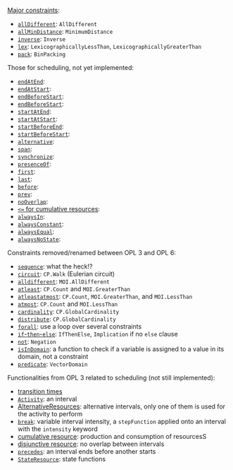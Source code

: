 [Major constraints](https://www.ibm.com/docs/en/icos/20.1.0?topic=constraints-available-in-constraint-programming): 

* [`allDifferent`](https://www.ibm.com/docs/en/SSSA5P_20.1.0/ilog.odms.ide.help/OPL_Studio/opllang_quickref/topics/tlr_oplf_alldifferent.html): `AllDifferent`
* [`allMinDistance`](https://www.ibm.com/docs/en/SSSA5P_20.1.0/ilog.odms.ide.help/OPL_Studio/opllang_quickref/topics/tlr_oplf_allmindistance.html): `MinimumDistance`
* [`inverse`](https://www.ibm.com/docs/en/SSSA5P_20.1.0/ilog.odms.ide.help/OPL_Studio/opllang_quickref/topics/tlr_oplf_inverse.html): `Inverse`
* [`lex`](https://www.ibm.com/docs/en/SSSA5P_20.1.0/ilog.odms.ide.help/OPL_Studio/opllang_quickref/topics/tlr_oplf_lex.html): `LexicographicallyLessThan`, `LexicographicallyGreaterThan`
* [`pack`](https://www.ibm.com/docs/en/SSSA5P_20.1.0/ilog.odms.ide.help/OPL_Studio/opllang_quickref/topics/tlr_oplf_pack.html): `BinPacking`

Those for scheduling, not yet implemented: 

* [`endAtEnd`](https://www.ibm.com/docs/en/SSSA5P_20.1.0/ilog.odms.ide.help/OPL_Studio/opllang_quickref/topics/tlr_oplsch_endAtEnd.html): 
* [`endAtStart`](https://www.ibm.com/docs/en/SSSA5P_20.1.0/ilog.odms.ide.help/OPL_Studio/opllang_quickref/topics/tlr_oplsch_endAtStart.html): 
* [`endBeforeStart`](https://www.ibm.com/docs/en/SSSA5P_20.1.0/ilog.odms.ide.help/OPL_Studio/opllang_quickref/topics/tlr_oplsch_endBeforeEnd.html): 
* [`endBeforeStart`](https://www.ibm.com/docs/en/SSSA5P_20.1.0/ilog.odms.ide.help/OPL_Studio/opllang_quickref/topics/tlr_oplsch_endBeforeStart.html): 
* [`startAtEnd`](https://www.ibm.com/docs/en/SSSA5P_20.1.0/ilog.odms.ide.help/OPL_Studio/opllang_quickref/topics/tlr_oplsch_startAtEnd.html): 
* [`startAtStart`](https://www.ibm.com/docs/en/SSSA5P_20.1.0/ilog.odms.ide.help/OPL_Studio/opllang_quickref/topics/tlr_oplsch_startAtStart.html): 
* [`startBeforeEnd`](https://www.ibm.com/docs/en/SSSA5P_20.1.0/ilog.odms.ide.help/OPL_Studio/opllang_quickref/topics/tlr_oplsch_startBeforeEnd.html): 
* [`startBeforeStart`](https://www.ibm.com/docs/en/SSSA5P_20.1.0/ilog.odms.ide.help/OPL_Studio/opllang_quickref/topics/tlr_oplsch_startBeforeStart.html): 
* [`alternative`](https://www.ibm.com/docs/en/SSSA5P_20.1.0/ilog.odms.ide.help/OPL_Studio/opllang_quickref/topics/tlr_oplsch_alternative.html): 
* [`span`](https://www.ibm.com/docs/en/SSSA5P_20.1.0/ilog.odms.ide.help/OPL_Studio/opllang_quickref/topics/tlr_oplsch_span.html): 
* [`synchronize`](https://www.ibm.com/docs/en/SSSA5P_20.1.0/ilog.odms.ide.help/OPL_Studio/opllang_quickref/topics/tlr_oplsch_synchronize.html): 
* [`presenceOf`](https://www.ibm.com/docs/en/SSSA5P_20.1.0/ilog.odms.ide.help/OPL_Studio/opllang_quickref/topics/tlr_oplsch_presenceOf.html): 
* [`first`](https://www.ibm.com/docs/en/SSSA5P_20.1.0/ilog.odms.ide.help/OPL_Studio/opllang_quickref/topics/tlr_oplsch_first.html): 
* [`last`](https://www.ibm.com/docs/en/SSSA5P_20.1.0/ilog.odms.ide.help/OPL_Studio/opllang_quickref/topics/tlr_oplsch_last.html): 
* [`before`](https://www.ibm.com/docs/en/SSSA5P_20.1.0/ilog.odms.ide.help/OPL_Studio/opllang_quickref/topics/tlr_oplsch_before.html): 
* [`prev`](https://www.ibm.com/docs/en/SSSA5P_20.1.0/ilog.odms.ide.help/OPL_Studio/opllang_quickref/topics/tlr_oplf_prev.html): 
* [`noOverlap`](https://www.ibm.com/docs/en/SSSA5P_20.1.0/ilog.odms.ide.help/OPL_Studio/opllang_quickref/topics/tlr_oplsch_noOverlap.html): 
* [`<=` for cumulative resources](https://www.ibm.com/docs/en/SSSA5P_20.1.0/ilog.odms.ide.help/OPL_Studio/opllang_quickref/topics/tlr_oplsch_inferiorOrEqual.html): 
* [`alwaysIn`](https://www.ibm.com/docs/en/SSSA5P_20.1.0/ilog.odms.ide.help/OPL_Studio/opllang_quickref/topics/tlr_oplsch_alwaysIn.html): 
* [`alwaysConstant`](https://www.ibm.com/docs/en/SSSA5P_20.1.0/ilog.odms.ide.help/OPL_Studio/opllang_quickref/topics/tlr_oplsch_alwaysConstant.html): 
* [`alwaysEqual`](https://www.ibm.com/docs/en/SSSA5P_20.1.0/ilog.odms.ide.help/OPL_Studio/opllang_quickref/topics/tlr_oplsch_alwaysEqual.html): 
* [`alwaysNoState`](https://www.ibm.com/docs/en/SSSA5P_20.1.0/ilog.odms.ide.help/OPL_Studio/opllang_quickref/topics/tlr_oplsch_alwaysNoState.html): 

Constraints removed/renamed between OPL 3 and OPL 6: 

* [`sequence`](https://lost-contact.mit.edu/afs/pdc.kth.se/roots/ilse/v0.7/pdc/vol/cplex/12.5/amd64_co5/doc/html/en-US/OPL_Studio/oplmigration/topics/opl_mig_prev_3x4x_3xCP_constr_seq.html): what the heck!?
* [`circuit`](https://lost-contact.mit.edu/afs/pdc.kth.se/roots/ilse/v0.7/pdc/vol/cplex/12.5/amd64_co5/doc/html/en-US/OPL_Studio/oplmigration/topics/opl_mig_prev_3x4x_3xCP_constr_circuit.html): `CP.Walk` (Eulerian circuit)
* [`alldifferent`](https://lost-contact.mit.edu/afs/pdc.kth.se/roots/ilse/v0.7/pdc/vol/cplex/12.5/amd64_co5/doc/html/en-US/OPL_Studio/oplmigration/topics/opl_mig_prev_3x4x_3xCP_constr_alldiff.html): `MOI.AllDifferent`
* [`atleast`](https://lost-contact.mit.edu/afs/pdc.kth.se/roots/ilse/v0.7/pdc/vol/cplex/12.5/amd64_co5/doc/html/en-US/OPL_Studio/oplmigration/topics/opl_mig_prev_3x4x_3xCP_constr_atleast.html): `CP.Count` and `MOI.GreaterThan`
* [`atleastatmost`](https://lost-contact.mit.edu/afs/pdc.kth.se/roots/ilse/v0.7/pdc/vol/cplex/12.5/amd64_co5/doc/html/en-US/OPL_Studio/oplmigration/topics/opl_mig_prev_3x4x_3xCP_constr_atleastmost.html): `CP.Count`, `MOI.GreaterThan`, and `MOI.LessThan`
* [`atmost`](https://lost-contact.mit.edu/afs/pdc.kth.se/roots/ilse/v0.7/pdc/vol/cplex/12.5/amd64_co5/doc/html/en-US/OPL_Studio/oplmigration/topics/opl_mig_prev_3x4x_3xCP_constr_atmost.html): `CP.Count` and `MOI.LessThan`
* [`cardinality`](https://lost-contact.mit.edu/afs/pdc.kth.se/roots/ilse/v0.7/pdc/vol/cplex/12.5/amd64_co5/doc/html/en-US/OPL_Studio/oplmigration/topics/opl_mig_prev_3x4x_3xCP_constr_card.html): `CP.GlobalCardinality`
* [`distribute`](https://lost-contact.mit.edu/afs/pdc.kth.se/roots/ilse/v0.7/pdc/vol/cplex/12.5/amd64_co5/doc/html/en-US/OPL_Studio/oplmigration/topics/opl_mig_prev_3x4x_3xCP_constr_distrib.html): `CP.GlobalCardinality`
* [`forall`](https://lost-contact.mit.edu/afs/pdc.kth.se/roots/ilse/v0.7/pdc/vol/cplex/12.5/amd64_co5/doc/html/en-US/OPL_Studio/oplmigration/topics/opl_mig_prev_3x4x_3xnoCP_constraint.html): use a loop over several constraints
* [`if`-`then`-`else`](https://lost-contact.mit.edu/afs/pdc.kth.se/roots/ilse/v0.7/pdc/vol/cplex/12.5/amd64_co5/doc/html/en-US/OPL_Studio/oplmigration/topics/opl_mig_prev_3x4x_3xCP_constr_if.html): `IfThenElse`, `Implication` if no `else` clause
* [`not`](https://lost-contact.mit.edu/afs/pdc.kth.se/roots/ilse/v0.7/pdc/vol/cplex/12.5/amd64_co5/doc/html/en-US/OPL_Studio/oplmigration/topics/opl_mig_prev_3x4x_3xCP_constr_not.html): `Negation`
* [`isInDomain`](https://lost-contact.mit.edu/afs/pdc.kth.se/roots/ilse/v0.7/pdc/vol/cplex/12.5/amd64_co5/doc/html/en-US/OPL_Studio/oplmigration/topics/opl_mig_prev_3x4x_3xCP_constr_other.html): a function to check if a variable is assigned to a value in its domain, not a constraint
* [`predicate`](https://lost-contact.mit.edu/afs/pdc.kth.se/roots/ilse/v0.7/pdc/vol/cplex/12.5/amd64_co5/doc/html/en-US/OPL_Studio/oplmigration/topics/opl_mig_prev_3x4x_3xCP_constr_pred.html): `VectorDomain`

Functionalities from OPL 3 related to scheduling (not still implemented): 
* [transition times](https://lost-contact.mit.edu/afs/pdc.kth.se/roots/ilse/v0.7/pdc/vol/cplex/12.5/amd64_co5/doc/html/en-US/OPL_Studio/oplmigration/topics/opl_mig_prev_3x4x_3xCPsched_lang_trans.html)
* [`Activity`](https://lost-contact.mit.edu/afs/pdc.kth.se/roots/ilse/v0.7/pdc/vol/cplex/12.5/amd64_co5/doc/html/en-US/OPL_Studio/oplmigration/topics/opl_mig_prev_3x4x_3xCPsched_lang_act.html): an interval
* [AlternativeResources](https://lost-contact.mit.edu/afs/pdc.kth.se/roots/ilse/v0.7/pdc/vol/cplex/12.5/amd64_co5/doc/html/en-US/OPL_Studio/oplmigration/topics/opl_mig_prev_3x4x_3xCPsched_lang_alt.html): alternative intervals, only one of them is used for the activity to perform
* [`break`](https://lost-contact.mit.edu/afs/pdc.kth.se/roots/ilse/v0.7/pdc/vol/cplex/12.5/amd64_co5/doc/html/en-US/OPL_Studio/oplmigration/topics/opl_mig_prev_3x4x_3xCPsched_lang_breaks.html): variable interval intensity, a `stepFunction` applied onto an interval with the `intensity` keyword
* [cumulative resource](https://lost-contact.mit.edu/afs/pdc.kth.se/roots/ilse/v0.7/pdc/vol/cplex/12.5/amd64_co5/doc/html/en-US/OPL_Studio/oplmigration/topics/opl_mig_prev_3x4x_3xCPsched_lang_cum.html): production and consumption of resourcesS
* [disjunctive resource](https://lost-contact.mit.edu/afs/pdc.kth.se/roots/ilse/v0.7/pdc/vol/cplex/12.5/amd64_co5/doc/html/en-US/OPL_Studio/oplmigration/topics/opl_mig_prev_3x4x_3xCPsched_lang_disj.html): no overlap between intervals
* [`precedes`](https://lost-contact.mit.edu/afs/pdc.kth.se/roots/ilse/v0.7/pdc/vol/cplex/12.5/amd64_co5/doc/html/en-US/OPL_Studio/oplmigration/topics/opl_mig_prev_3x4x_3xCPsched_lang_prec.html): an interval ends before another starts
* [`StateResource`](https://lost-contact.mit.edu/afs/pdc.kth.se/roots/ilse/v0.7/pdc/vol/cplex/12.5/amd64_co5/doc/html/en-US/OPL_Studio/oplmigration/topics/opl_mig_prev_3x4x_3xCPsched_lang_state.html): state functions
